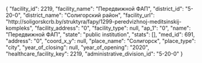{
    "facility_id": 2219,
    "facility_name": "Передвижной ФАП",
    "district_id": "5-20-0",
    "district_name": "Солигорский район",
    "facility_url": "http:\/\/soligorskcrb.by\/struktyra\/fapy\/1299-peredvizhnoj-meditsinskij-kompleks",
    "facility_address": "0",
    "facility_type": null,
    "ap_1": "0",
    "name": "Передвижной ФАП",
    "state": "public institution",
    "stats": [],
    "med_id": 691,
    "address": "0",
    "coord_x_y": null,
    "place_name": "Солигорск",
    "place_type": "city",
    "year_of_closing": null,
    "year_of_opening": "2020",
    "healthcare_facility_key": 2219,
    "administrative_division_id": "5-20-0"
}